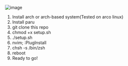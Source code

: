 ![image](https://user-images.githubusercontent.com/96350193/160298656-bbcff1cb-f858-4ac9-b4b0-51924abe8595.png)
1. Install arch or arch-based system(Tested on arco linux)
2. Install paru
3. git clone this repo
4. chmod +x setup.sh
5. ./setup.sh
6. nvim; :PlugInstall
7. chsh -s /bin/zsh
8. reboot 
9. Ready to go!


